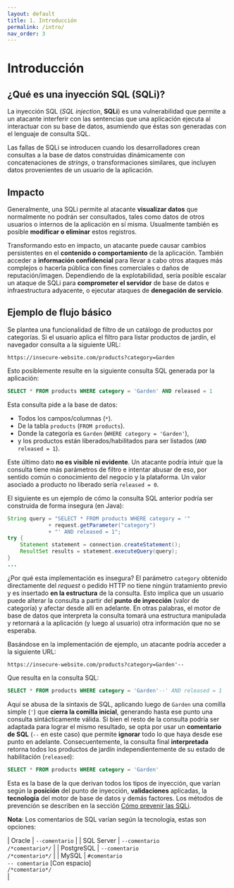 ```yaml
---
layout: default
title: 1. Introducción
permalink: /intro/
nav_order: 3
---
```


# Introducción

## ¿Qué es una inyección SQL (SQLi)?

La inyección SQL (*SQL injection*, **SQLi**) es una vulnerabilidad que permite a un atacante interferir con las sentencias que una aplicación ejecuta al interactuar con su base de datos, asumiendo que éstas son generadas con el lenguaje de consulta SQL. 

Las fallas de SQLi se introducen cuando los desarrolladores crean consultas a la base de datos construidas dinámicamente con concatenaciones de *strings*, o transformaciones similares, que incluyen datos provenientes de un usuario de la aplicación.

## Impacto

Generalmente, una SQLi permite al atacante **visualizar datos** que normalmente no podrán ser consultados, tales como datos de otros usuarios o internos de la aplicación en sí misma. Usualmente también es posible **modificar o eliminar** estos registros.

Transformando esto en impacto, un atacante puede causar cambios persistentes en el **contenido o comportamiento** de la aplicación. También acceder a **información confidencial** para llevar a cabo otros ataques más complejos o hacerla pública con fines comerciales o daños de reputación/imagen. Dependiendo de la explotabilidad, sería posible escalar un ataque de SQLi para **comprometer el servidor** de base de datos e infraestructura adyacente, o ejecutar ataques de **denegación de servicio**.

## Ejemplo de flujo básico

Se plantea una funcionalidad de filtro de un catálogo de productos por categorías. Si el usuario aplica el filtro para listar productos de jardín, el navegador consulta a la siguiente URL:

```
https://insecure-website.com/products?category=Garden
```

Esto posiblemente resulte en la siguiente consulta SQL generada por la aplicación:

```sql
SELECT * FROM products WHERE category = 'Garden' AND released = 1
```

Esta consulta pide a la base de datos:
- Todos los campos/columnas (`*`).
- De la tabla `products` (`FROM products`).
- Donde la categoría es `Garden` (`WHERE category = 'Garden'`),
- y los productos están liberados/habilitados para ser listados (`AND released = 1`).

Este último dato **no es visible ni evidente**. Un atacante podría intuir que la consulta tiene más parámetros de filtro e intentar abusar de eso, por sentido común o conocimiento del negocio y la plataforma. Un valor asociado a producto no liberado sería `released = 0`.

El siguiente es un ejemplo de cómo la consulta SQL anterior podría ser construida de forma insegura (en Java):

```java
String query = "SELECT * FROM products WHERE category = '"
             + request.getParameter("category")
             + "' AND released = 1";
try {
    Statement statement = connection.createStatement();
    ResultSet results = statement.executeQuery(query);
}
...
```

¿Por qué esta implementación es insegura? El parámetro `category` obtenido directamente del *request* o pedido HTTP no tiene ningún tratamiento previo y es insertado **en la estructura** de la consulta. Esto implica que un usuario puede alterar la consulta a partir del **punto de inyección** (valor de categoría) y afectar desde allí en adelante. En otras palabras, el motor de base de datos que interpreta la consulta tomará una estructura manipulada y retornará a la aplicación (y luego al usuario) otra información que no se esperaba.

Basándose en la implementación de ejemplo, un atacante podría acceder a la siguiente URL:

```
https://insecure-website.com/products?category=Garden'--
```

Que resulta en la consulta SQL:

```sql
SELECT * FROM products WHERE category = 'Garden'--' AND released = 1
```

Aquí se abusa de la sintaxis de SQL, aplicando luego de `Garden` una comilla simple (`'`) que **cierra la comilla inicial**, generando hasta ese punto una consulta sintácticamente válida. Si bien el resto de la consulta podría ser adaptada para lograr el mismo resultado, se opta por usar un **comentario de SQL** (`--` en este caso) que permite **ignorar** todo lo que haya desde ese punto en adelante. Consecuentemente, la consulta final **interpretada** retorna todos los productos de jardín independientemente de su estado de habilitación (`released`):

```sql
SELECT * FROM products WHERE category = 'Garden'
```

Esta es la base de la que derivan todos los tipos de inyección, que varían según la **posición** del punto de inyección, **validaciones** aplicadas, la **tecnología** del motor de base de datos y demás factores. Los métodos de prevención se describen en la sección [Cómo prevenir las SQLi](/prevention).

**Nota**: Los comentarios de SQL varían según la tecnología, estas son opciones:

| Oracle | `--comentario` |
| SQL Server | `--comentario` <br> `/*comentario*/` |
| PostgreSQL | `--comentario` <br> `/*comentario*/` |
| MySQL | `#comentario` <br> `-- comentario` [Con espacio] <br> `/*comentario*/` <br> |
